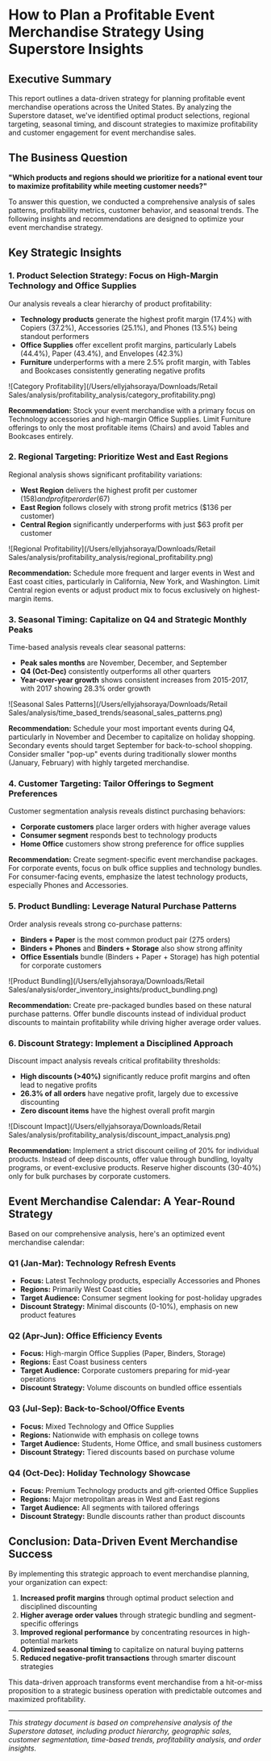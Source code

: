 # How to Plan a Profitable Event Merchandise Strategy Using Superstore Insights

## Executive Summary

This report outlines a data-driven strategy for planning profitable event merchandise operations across the United States. By analyzing the Superstore dataset, we've identified optimal product selections, regional targeting, seasonal timing, and discount strategies to maximize profitability and customer engagement for event merchandise sales.

## The Business Question

**"Which products and regions should we prioritize for a national event tour to maximize profitability while meeting customer needs?"**

To answer this question, we conducted a comprehensive analysis of sales patterns, profitability metrics, customer behavior, and seasonal trends. The following insights and recommendations are designed to optimize your event merchandise strategy.

## Key Strategic Insights

### 1. Product Selection Strategy: Focus on High-Margin Technology and Office Supplies

Our analysis reveals a clear hierarchy of product profitability:

- **Technology products** generate the highest profit margin (17.4%) with Copiers (37.2%), Accessories (25.1%), and Phones (13.5%) being standout performers
- **Office Supplies** offer excellent profit margins, particularly Labels (44.4%), Paper (43.4%), and Envelopes (42.3%)
- **Furniture** underperforms with a mere 2.5% profit margin, with Tables and Bookcases consistently generating negative profits

![Category Profitability](/Users/ellyjahsoraya/Downloads/Retail Sales/analysis/profitability_analysis/category_profitability.png)

**Recommendation:** Stock your event merchandise with a primary focus on Technology accessories and high-margin Office Supplies. Limit Furniture offerings to only the most profitable items (Chairs) and avoid Tables and Bookcases entirely.

### 2. Regional Targeting: Prioritize West and East Regions

Regional analysis shows significant profitability variations:

- **West Region** delivers the highest profit per customer ($158) and profit per order ($67)
- **East Region** follows closely with strong profit metrics ($136 per customer)
- **Central Region** significantly underperforms with just $63 profit per customer

![Regional Profitability](/Users/ellyjahsoraya/Downloads/Retail Sales/analysis/profitability_analysis/regional_profitability.png)

**Recommendation:** Schedule more frequent and larger events in West and East coast cities, particularly in California, New York, and Washington. Limit Central region events or adjust product mix to focus exclusively on highest-margin items.

### 3. Seasonal Timing: Capitalize on Q4 and Strategic Monthly Peaks

Time-based analysis reveals clear seasonal patterns:

- **Peak sales months** are November, December, and September
- **Q4 (Oct-Dec)** consistently outperforms all other quarters
- **Year-over-year growth** shows consistent increases from 2015-2017, with 2017 showing 28.3% order growth

![Seasonal Sales Patterns](/Users/ellyjahsoraya/Downloads/Retail Sales/analysis/time_based_trends/seasonal_sales_patterns.png)

**Recommendation:** Schedule your most important events during Q4, particularly in November and December to capitalize on holiday shopping. Secondary events should target September for back-to-school shopping. Consider smaller "pop-up" events during traditionally slower months (January, February) with highly targeted merchandise.

### 4. Customer Targeting: Tailor Offerings to Segment Preferences

Customer segmentation analysis reveals distinct purchasing behaviors:

- **Corporate customers** place larger orders with higher average values
- **Consumer segment** responds best to technology products
- **Home Office** customers show strong preference for office supplies

**Recommendation:** Create segment-specific event merchandise packages. For corporate events, focus on bulk office supplies and technology bundles. For consumer-facing events, emphasize the latest technology products, especially Phones and Accessories.

### 5. Product Bundling: Leverage Natural Purchase Patterns

Order analysis reveals strong co-purchase patterns:

- **Binders + Paper** is the most common product pair (275 orders)
- **Binders + Phones** and **Binders + Storage** also show strong affinity
- **Office Essentials** bundle (Binders + Paper + Storage) has high potential for corporate customers

![Product Bundling](/Users/ellyjahsoraya/Downloads/Retail Sales/analysis/order_inventory_insights/product_bundling.png)

**Recommendation:** Create pre-packaged bundles based on these natural purchase patterns. Offer bundle discounts instead of individual product discounts to maintain profitability while driving higher average order values.

### 6. Discount Strategy: Implement a Disciplined Approach

Discount impact analysis reveals critical profitability thresholds:

- **High discounts (>40%)** significantly reduce profit margins and often lead to negative profits
- **26.3% of all orders** have negative profit, largely due to excessive discounting
- **Zero discount items** have the highest overall profit margin

![Discount Impact](/Users/ellyjahsoraya/Downloads/Retail Sales/analysis/profitability_analysis/discount_impact_analysis.png)

**Recommendation:** Implement a strict discount ceiling of 20% for individual products. Instead of deep discounts, offer value through bundling, loyalty programs, or event-exclusive products. Reserve higher discounts (30-40%) only for bulk purchases by corporate customers.

## Event Merchandise Calendar: A Year-Round Strategy

Based on our comprehensive analysis, here's an optimized event merchandise calendar:

### Q1 (Jan-Mar): Technology Refresh Events
- **Focus:** Latest Technology products, especially Accessories and Phones
- **Regions:** Primarily West Coast cities
- **Target Audience:** Consumer segment looking for post-holiday upgrades
- **Discount Strategy:** Minimal discounts (0-10%), emphasis on new product features

### Q2 (Apr-Jun): Office Efficiency Events
- **Focus:** High-margin Office Supplies (Paper, Binders, Storage)
- **Regions:** East Coast business centers
- **Target Audience:** Corporate customers preparing for mid-year operations
- **Discount Strategy:** Volume discounts on bundled office essentials

### Q3 (Jul-Sep): Back-to-School/Office Events
- **Focus:** Mixed Technology and Office Supplies
- **Regions:** Nationwide with emphasis on college towns
- **Target Audience:** Students, Home Office, and small business customers
- **Discount Strategy:** Tiered discounts based on purchase volume

### Q4 (Oct-Dec): Holiday Technology Showcase
- **Focus:** Premium Technology products and gift-oriented Office Supplies
- **Regions:** Major metropolitan areas in West and East regions
- **Target Audience:** All segments with tailored offerings
- **Discount Strategy:** Bundle discounts rather than product discounts

## Conclusion: Data-Driven Event Merchandise Success

By implementing this strategic approach to event merchandise planning, your organization can expect:

1. **Increased profit margins** through optimal product selection and disciplined discounting
2. **Higher average order values** through strategic bundling and segment-specific offerings
3. **Improved regional performance** by concentrating resources in high-potential markets
4. **Optimized seasonal timing** to capitalize on natural buying patterns
5. **Reduced negative-profit transactions** through smarter discount strategies

This data-driven approach transforms event merchandise from a hit-or-miss proposition to a strategic business operation with predictable outcomes and maximized profitability.

---

*This strategy document is based on comprehensive analysis of the Superstore dataset, including product hierarchy, geographic sales, customer segmentation, time-based trends, profitability analysis, and order insights.*
